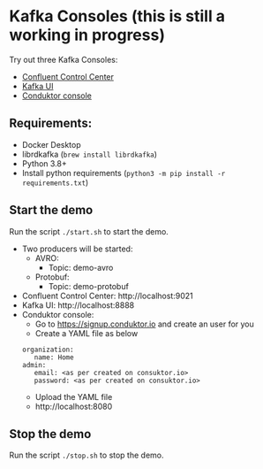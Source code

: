 # Kafka Consoles (this is still a working in progress)
Try out three Kafka Consoles:
- [Confluent Control Center](https://docs.confluent.io/platform/current/control-center/index.html)
- [Kafka UI](https://github.com/provectus/kafka-ui)
- [Conduktor console](https://docs.conduktor.io/platform/console/)


## Requirements:
- Docker Desktop
- librdkafka (`brew install librdkafka`)
- Python 3.8+
- Install python requirements (`python3 -m pip install -r requirements.txt`)

## Start the demo
Run the script `./start.sh` to start the demo.
- Two producers will be started:
  - AVRO:
    - Topic: demo-avro
  - Protobuf:
    - Topic: demo-protobuf
- Confluent Control Center: http://localhost:9021
- Kafka UI: http://localhost:8888
- Conduktor console:
  - Go to https://signup.conduktor.io and create an user for you
  - Create a YAML file as below
  ```
  organization:
     name: Home
  admin:
     email: <as per created on consuktor.io>
     password: <as per created on consuktor.io>
  ```
  - Upload the YAML file
  - http://localhost:8080


## Stop the demo
Run the script `./stop.sh` to stop the demo.